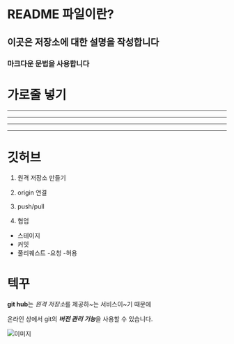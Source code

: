 # README 파일이란?

## 이곳은 저장소에 대한 설명을 작성합니다

### 마크다운 문법을 사용합니다

# 가로줄 넣기

---

- - - -

****

* * *

# 깃허브

1. 원격 저장소 만들기

2. origin 연결

3. push/pull

4. 협업

- 스테이지
- 커밋
- 풀리퀘스트
  -요청
  -허용

# 텍꾸

**git hub**는 *원격 저장소*를 제공하~는 서비스이~기 때문에

온라인 상에서 git의 ***버전 관리 기능***을 사용할 수 있습니다.

![이미지](./스크린샷2023-03-09162922.png)
